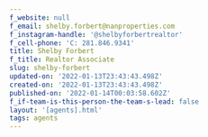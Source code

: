 ```yaml
---
f_website: null
f_email: shelby.forbert@nanproperties.com
f_instagram-handle: '@shelbyforbertrealtor'
f_cell-phone: 'C: 281.846.9341'
title: Shelby Forbert
f_title: Realtor Associate
slug: shelby-forbert
updated-on: '2022-01-13T23:43:43.498Z'
created-on: '2022-01-13T23:43:43.498Z'
published-on: '2022-01-14T00:03:58.602Z'
f_if-team-is-this-person-the-team-s-lead: false
layout: '[agents].html'
tags: agents
---
```



